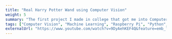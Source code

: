 ```yaml
---
title: "Real Harry Potter Wand using Computer Vision"
weight: 5
summary: "The first project I made in college that got me into Computer Vision and Machine Learning. By tracking the end of a retroreflector-tipped harry potter wand replica and training my own SVM for handwritten character recognition, I was able to do magic in real life. This was demostrated by the spell Alohomora that opens a box when you write 'A' in mid-air using the wand. The project got featured in official blogs at Raspberry Pi, Hackaday and a complete article in the 86th issue of MagPi, the official Raspberry Pi magazine"
tags: ["Computer Vision", "Machine Learning", "Raspberry Pi", "Python", "SVM"]
externalUrl: "https://www.youtube.com/watch?v=9DyAehKEF4Q&feature=emb_logo"
---
```


